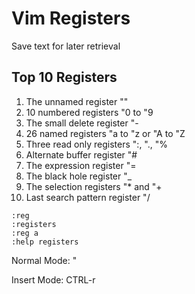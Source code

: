 # Vim Registers

Save text for later retrieval

## Top 10 Registers

1. The unnamed register ""
2. 10 numbered registers "0 to "9
3. The small delete register "-
4. 26 named registers "a to "z or "A to "Z
5. Three read only registers ":, "., "%
6. Alternate buffer register "#
7. The expression register "=
8. The black hole register "_
9. The selection registers "* and "+
10. Last search pattern register "/

```vim
:reg
:registers
:reg a
:help registers
```

Normal Mode:    "<Register key>

Insert Mode:    CTRL-r <Register key>

